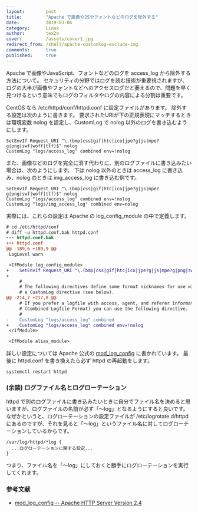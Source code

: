 ```yaml
---
layout:        post
title:         "Apache で画像やJSやフォントなどのログを除外する"
date:          2019-03-06
category:      Linux
author:        tex2e
cover:         /assets/cover1.jpg
redirect_from: /shell/apache-customlog-exclude-img
comments:      true
published:     true
---
```


Apache で画像やJavaScript、フォントなどのログを access_log から除外する方法について。
セキュリティの分野ではログを読む技術が重要視されますが、ログの大半が画像やフォントなどへのアクセスログだと萎えるので、問題を早く見つけるという意味でもログのフィルタやログの内容による分割は重要です。

CentOS なら /etc/httpd/conf/httpd.conf に設定ファイルがあります。
除外する設定は次のように書きます。
要求されたURIが下の正規表現にマッチするときは環境変数 nolog を設定し、CustomLog で nolog 以外のログを書き込むようにします。

```httpdconf
SetEnvIf Request_URI "\.(bmp|css|gif|htc|ico|jpe?g|js|mpe?g|png|swf|woff|ttf)$" nolog
CustomLog "logs/access_log" combined env=!nolog
```

また、画像などのログを完全に消す代わりに、別のログファイルに書き込みたい場合は、次のようにします。
下は nolog 以外のときは access_log に書き込み、nolog のときは img_access_log に書き込む例です。

```httpdconf
SetEnvIf Request_URI "\.(bmp|css|gif|htc|ico|jpe?g|js|mpe?g|png|swf|woff|ttf)$" nolog
CustomLog "logs/access_log" combined env=!nolog
CustomLog "logs/img_access_log" combined env=nolog
```

実際には、これらの設定は Apache の log_config_module の中で定義します。

```diff
# cd /etc/httpd/conf
# diff -u httpd.conf.bak httpd.conf
--- httpd.conf.bak
+++ httpd.conf
@@ -189,6 +189,9 @@
 LogLevel warn

 <IfModule log_config_module>
+    SetEnvIf Request_URI "\.(bmp|css|gif|htc|ico|jpe?g|js|mpe?g|png|swf|woff|ttf)$" nolog
+
     #
     # The following directives define some format nicknames for use with
     # a CustomLog directive (see below).
@@ -214,7 +217,8 @@
     # If you prefer a logfile with access, agent, and referer information
     # (Combined Logfile Format) you can use the following directive.
     #
-    CustomLog "logs/access_log" combined
+    CustomLog "logs/access_log" combined env=!nolog
 </IfModule>

 <IfModule alias_module>
```

詳しい設定については Apache 公式の [mod_log_config](http://httpd.apache.org/docs/current/mod/mod_log_config.html) に書かれています。
最後に httpd.conf を書き換えたら必ず httpd の再起動をします。

```
systemctl restart httpd
```


### (余談) ログファイル名とログローテーション

httpd で別のログファイルに書き込みたいときに自分でファイル名を決めると思いますが、ログファイルの名前が必ず「〜log」となるようにすると良いです。
なぜかというと、ログローテーションの設定ファイルが /etc/logrotate.d/httpd にあるのですが、それを見ると「〜log」というファイル名に対してログローテーションしているからです。

```
/var/log/httpd/*log {
  ...ログローテーションに関する設定...
}
```

つまり、ファイル名を「〜log」にしておくと勝手にログローテーションを実行してくれます。


### 参考文献

- [mod_log_config -- Apache HTTP Server Version 2.4](http://httpd.apache.org/docs/current/mod/mod_log_config.html)
